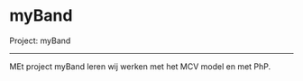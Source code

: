 # myBand
Project: myBand

____________________________________________________________________________________

MEt project myBand leren wij werken met het MCV model en met PhP. 
